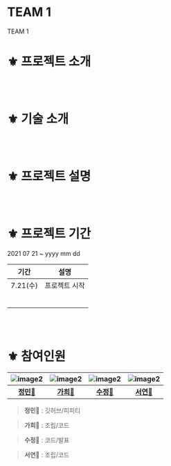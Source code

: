 TEAM 1
====
TEAM 1

# ⚜ 프로젝트 소개
<br><br>

# ⚜ 기술 소개
<br><br>

# ⚜ 프로젝트 설명
<br><br>

# ⚜ 프로젝트 기간
2021 07 21 ~ yyyy mm dd

| 기간                | 설명                                                         |
| ------------------- | ------------------------------------------------------------ |
| 7.21(수)            | 프로젝트 시작                                                    |
|                     |                                                              |
|                     |                                                              |
|                     |                                                              |
|                     |                                                              |
|                     |                                                              |
|                     |                                                              |

<br><br>


# ⚜ 참여인원

| ![image2](https://user-images.githubusercontent.com/87738954/127252262-54fb077b-c256-4d28-9f3a-3d6e4c1fff9a.png) | ![image2](https://user-images.githubusercontent.com/87738954/127252262-54fb077b-c256-4d28-9f3a-3d6e4c1fff9a.png) | ![image2](https://user-images.githubusercontent.com/87738954/127252262-54fb077b-c256-4d28-9f3a-3d6e4c1fff9a.png) | ![image2](https://user-images.githubusercontent.com/87738954/127252262-54fb077b-c256-4d28-9f3a-3d6e4c1fff9a.png) |
| :----: | :----: | :----: | :----: |
| [**정민**🐌](https://github.com/minusminu) | [**가희🍰**](https://github.com/gksrkgml) | [**수정💎**](https://github.com/SJHXjiah) | [**서연💌**](https://github.com/seoyeonnnnnnnnnn) |

> **정민**🐌 : 깃허브/피피티 
 
> **가희**🍰 : 조립/코드

> **수정**💎 : 코드/발표

> **서연**💌 : 조립/코드

